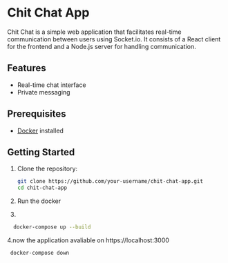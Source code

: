 # Chit Chat App

Chit Chat is a simple web application that facilitates real-time communication between users using Socket.io. It consists of a React client for the frontend and a Node.js server for handling communication.
## Features

- Real-time chat interface
- Private messaging

## Prerequisites

- [Docker](https://www.docker.com/) installed

## Getting Started

1. Clone the repository:

   ```bash
   git clone https://github.com/your-username/chit-chat-app.git
   cd chit-chat-app
   ```

2. Run the docker
3.
``` bash
  docker-compose up --build
```
4.now the application avaliable on https://localhost:3000

``` bash
 docker-compose down
```



